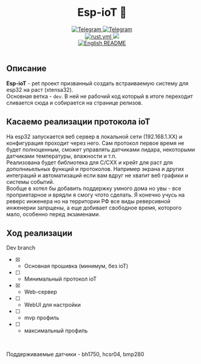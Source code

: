 <h1 align="center">  Esp-ioT 🗼 </h1>
<div align = "center">
<a href="https://t.me/ArcaneDevStudio" target="_blank" rel="noopener noreferrer">
    <img src="https://img.shields.io/badge/Telegram-Channel-blue?style=flat-square&logo=telegram" alt="Telegram">
</a>
<a href="https://t.me/Nam4iks" target="_blank" rel="noopener noreferrer">
    <img src="https://img.shields.io/badge/Telegram-Contact-blue?style=flat-square&logo=telegram" alt="Telegram">
</a>
<br>
<a href="https://github.com/Nam4ik/esp-ioT/actions", target="_blank", rel="noopener noreferrer">
    <img src="https://github.com/Nam4ik/esp-iot/actions/workflows/rust.yml/badge.svg?event=push", alt="rust.yml">
</a> 
<img src="https://img.shields.io/badge/Version-v0.1-blue.svg">
<a href="https://github.com/Nam4ik/esp-iot/blob/main/EN-README.md" target="_blank" rel="noopener noreferrer">
  <br>
  <img src="https://img.shields.io/badge/README-English-blue?style=flat-square&logo=github" alt="English README">
</a>
</div>
<br>

## Описание 

**Esp-ioT** - pet проект призванный создать встраиваемую систему для esp32 на раст (xtensa32).
<br>
Основная ветка - `dev`. В ней не рабочий код который в итоге переходит сливается сюда и собирается на странице релизов.
<br>

## Касаемо реализации протокола ioT
На esp32 запускается веб сервер в локальной сети (192.168.1.XX) и конфигурация проходит через него. Сам протокол первое время не будет полноценным, сможет управлять датчиками лидара, некоторыми датчиками температуры, влажности и т.п. 
<br>
Реализована будет библиотека для C/CXX и крейт для раст для дополниьельных функций и протоколов. Например экрана и других интеграций и автоматизаций если вам вдруг не хватит веб графики и системы событий.
<br>
Вообще в хотел бы добавить поддержку умного дома но увы - все проприетарное и врядли я смогу чтото сделать. Я конечно учусь на реверс инженера но на территории РФ все виды реверсивной инженерии запрщены, а еще добивает свободное время,
которого мало, особенно перед экзаменами. 

## Ход реализации

Dev branch
- [x] - Основная прошивка (минимум, без ioT)
- [ ] - Минимальный протокол ioT
- [x] - Web-сервер
- [ ] - WebUI для настройки


- [ ] - mvp профиль
- [ ] - максимальный профиль
<br>

Поддерживаемые датчики - bh1750, hcsr04, bmp280
